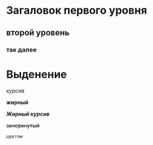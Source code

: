 # Загаловок первого уровня
## второй уровень
### так далее
# Выденение
*курсив*

**жирный**

***Жирный курсив***

~~зачеркнутый~~

`цветом`

